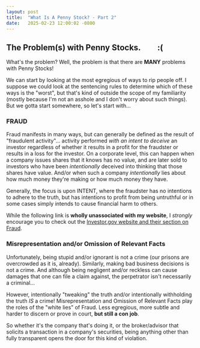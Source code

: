 ```yaml
---
layout: post
title:  "What Is A Penny Stock? - Part 2"
date:   2025-02-23 12:00:02 -0800
---
```

## The Problem(s) with Penny Stocks. &nbsp; &nbsp; &nbsp; &nbsp;  :(

What's the problem? Well, the problem is that there are **MANY** problems with Penny Stocks!

We can start by looking at the most egregious of ways to rip people off.  I suppose we could look at the sentencing rules to determine which of these ways is the "worst", but that's kind of outside the scope of my familiarity (mostly because I'm not an asshole and I don't worry about such things).  But we gotta start somewhere, so let's start with...

### FRAUD
Fraud manifests in many ways, but can generally be defined as the result of "fraudulent activity"... activity performed *with an intent to deceive* an investor regardless of whether it results in a profit for the fraudster or results in a loss for the investor.  On a corporate level, this can happen when a company issues shares that it knows has no value, and are later sold to investors who have been *intentionally* deceived into thinking that those shares have value.  And/or when such a company *intentionally* lies about how much money they're making or how much money they have.

Generally, the focus is upon INTENT, where the fraudster has no intentions to adhere to the truth, but has intentions to profit from being untruthful or in some cases simply intends to cause financial harm to others.

While the following link is **wholly unassociated with my website**, I *strongly* encourage you to check out the [Investor.gov website and their section on Fraud](https://www.investor.gov/protect-your-investments/fraud/types-fraud).

### Misrepresentation and/or Omission of Relevant Facts
Unfortunately, being stupid and/or ignorant is not a crime (our prisons are overcrowded as it is, already).  Similarly, making bad business decisions is not a crime.  And although being negligent and/or reckless can cause damages that one can file a claim against, the perpetrator isn't necessarily a criminal...

However, intentionally "tweaking" the truth and/or intentionally withholding the truth *IS* a crime!  Misrepresentation and Omission of Relevant Facts play the roles of the "white lies" of Fraud.  Less egregious, more subtle and harder to discern or prove in court, **but still a con job**.

So whether it's the company that's doing it, or the broker/advisor that solicits a transaction in a company's securities, being anything other than fully transparent opens the door for this kind of violation.